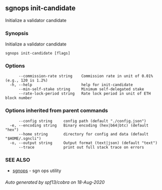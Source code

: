 ## sgnops init-candidate

Initialize a validator candidate

### Synopsis

Initialize a validator candidate

```
sgnops init-candidate [flags]
```

### Options

```
      --commission-rate string    Commission rate in unit of 0.01% (e.g., 120 is 1.2%)
  -h, --help                      help for init-candidate
      --min-self-stake string     Minimum self-delegated stake
      --rate-lock-period string   Rate lock period in unit of ETH block number
```

### Options inherited from parent commands

```
      --config string     config path (default "./config.json")
  -e, --encoding string   Binary encoding (hex|b64|btc) (default "hex")
      --home string       directory for config and data (default "$HOME/.sgncli")
  -o, --output string     Output format (text|json) (default "text")
      --trace             print out full stack trace on errors
```

### SEE ALSO

* [sgnops](sgnops.md)	 - sgn ops utility

###### Auto generated by spf13/cobra on 18-Aug-2020
